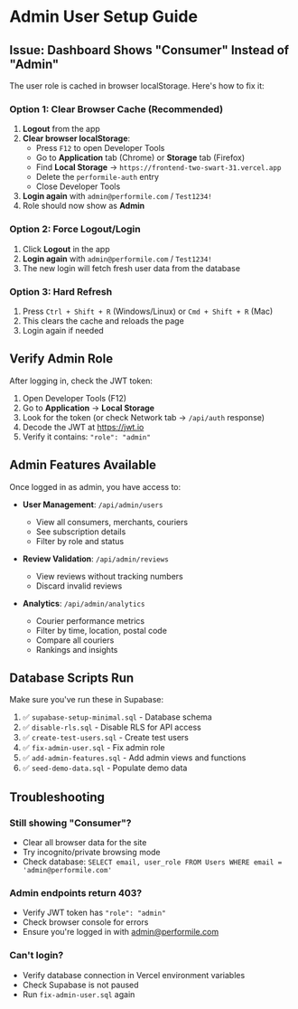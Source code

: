 # Admin User Setup Guide

## Issue: Dashboard Shows "Consumer" Instead of "Admin"

The user role is cached in browser localStorage. Here's how to fix it:

### Option 1: Clear Browser Cache (Recommended)

1. **Logout** from the app
2. **Clear browser localStorage**:
   - Press `F12` to open Developer Tools
   - Go to **Application** tab (Chrome) or **Storage** tab (Firefox)
   - Find **Local Storage** → `https://frontend-two-swart-31.vercel.app`
   - Delete the `performile-auth` entry
   - Close Developer Tools
3. **Login again** with `admin@performile.com` / `Test1234!`
4. Role should now show as **Admin**

### Option 2: Force Logout/Login

1. Click **Logout** in the app
2. **Login again** with `admin@performile.com` / `Test1234!`
3. The new login will fetch fresh user data from the database

### Option 3: Hard Refresh

1. Press `Ctrl + Shift + R` (Windows/Linux) or `Cmd + Shift + R` (Mac)
2. This clears the cache and reloads the page
3. Login again if needed

## Verify Admin Role

After logging in, check the JWT token:
1. Open Developer Tools (F12)
2. Go to **Application** → **Local Storage**
3. Look for the token (or check Network tab → `/api/auth` response)
4. Decode the JWT at https://jwt.io
5. Verify it contains: `"role": "admin"`

## Admin Features Available

Once logged in as admin, you have access to:

- **User Management**: `/api/admin/users`
  - View all consumers, merchants, couriers
  - See subscription details
  - Filter by role and status

- **Review Validation**: `/api/admin/reviews`
  - View reviews without tracking numbers
  - Discard invalid reviews

- **Analytics**: `/api/admin/analytics`
  - Courier performance metrics
  - Filter by time, location, postal code
  - Compare all couriers
  - Rankings and insights

## Database Scripts Run

Make sure you've run these in Supabase:

1. ✅ `supabase-setup-minimal.sql` - Database schema
2. ✅ `disable-rls.sql` - Disable RLS for API access
3. ✅ `create-test-users.sql` - Create test users
4. ✅ `fix-admin-user.sql` - Fix admin role
5. ✅ `add-admin-features.sql` - Add admin views and functions
6. ✅ `seed-demo-data.sql` - Populate demo data

## Troubleshooting

### Still showing "Consumer"?
- Clear all browser data for the site
- Try incognito/private browsing mode
- Check database: `SELECT email, user_role FROM Users WHERE email = 'admin@performile.com'`

### Admin endpoints return 403?
- Verify JWT token has `"role": "admin"`
- Check browser console for errors
- Ensure you're logged in with admin@performile.com

### Can't login?
- Verify database connection in Vercel environment variables
- Check Supabase is not paused
- Run `fix-admin-user.sql` again
